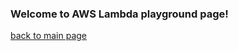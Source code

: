 ### Welcome to AWS Lambda playground page!   


[back to main page](https://github.com/MederD/AWS_playground)
